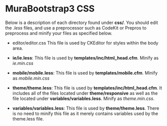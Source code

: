 # MuraBootstrap3 CSS

Below is a description of each directory found under **css/**. You should edit the *.less* files, and use a preprocessor such as CodeKit or Prepros to preprocess and minify your files as specified below.

* editor/editor.css
  This file is used by CKEditor for styles within the body area.

* **ie/ie.less**:
  This file is used by **templates/inc/html_head.cfm**. Minify as *ie.min.css*

* **mobile/mobile.less**:
  This file is used by **templates/mobile.cfm**. Minify as *mobile.min.css*

* **theme/theme.less**:
  This file is used by **templates/inc/html_head.cfm**. It includes all of the files located under **theme/responsive** as well as the file located under **variables/variables.less**. Minify as *theme.min.css*.

* **variables/variables.less**:
  This file is used by **theme/theme.less**. There is no need to minify this file as it merely contains variables used by the theme.less file.